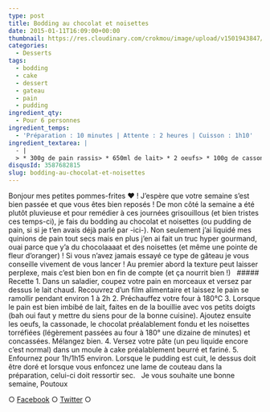```yaml
---
type: post
title: Bodding au chocolat et noisettes
date: 2015-01-11T16:09:00+00:00
thumbnail: https://res.cloudinary.com/crokmou/image/upload/v1501943847/bodding-chocolat-noisette-recette-blog-crokmou.jpg
categories: 
  - Desserts
tags: 
  - bodding
  - cake
  - dessert
  - gateau
  - pain
  - pudding
ingredient_qty: 
  - Pour 6 personnes
ingredient_temps: 
  - 'Préparation : 10 minutes | Attente : 2 heures | Cuisson : 1h10'
ingredient_textarea: |
  - |
  > * 300g de pain rassis> * 650ml de lait> * 2 oeufs> * 100g de cassonade> * 100g de chocolat noir dessert> * 50/100g de noisettes
disqusId: 3587682815
slug: bodding-au-chocolat-et-noisettes
---
```


Bonjour mes petites pommes-frites ❤ ! J’espère que votre semaine s’est bien passée et que vous êtes bien reposés ! De mon côté la semaine a été plutôt pluvieuse et pour remédier à ces journées grisouillous (et bien tristes ces temps-ci), je fais du bodding au chocolat et noisettes (ou pudding de pain, si si je t’en avais déjà parlé par -ici-). Non seulement j’ai liquidé mes quinions de pain tout secs mais en plus j’en ai fait un truc hyper gourmand, ouai parce que y’a du chocolaaaat et des noisettes (et même une pointe de fleur d’oranger) ! Si vous n’avez jamais essayé ce type de gâteau je vous conseille vivement de vous lancer ! Au premier abord la texture peut laisser perplexe, mais c’est bien bon en fin de compte (et ça nourrit bien !)   ##### Recette 1\. Dans un saladier, coupez votre pain en morceaux et versez par dessus le lait chaud. Recouvrez d’un film alimentaire et laissez le pain se ramollir pendant environ 1 à 2h 2\. Préchauffez votre four à 180°C 3\. Lorsque le pain est bien imbibé de lait, faites en de la bouillie avec vos petits doigts (bah oui faut y mettre du siens pour de la bonne cuisine). Ajoutez ensuite les oeufs, la cassonade, le chocolat préalablement fondu et les noisettes torréfiées (légèrement passées au four à 180° une dizaine de minutes) et concassées. Mélangez bien. 4\. Versez votre pâte (un peu liquide encore c’est normal) dans un moule à cake préalablement beurré et fariné. 5\. Enfournez pour 1h/1h15 environ. Lorsque le pudding est cuit, le dessus doit être doré et lorsque vous enfoncez une lame de couteau dans la préparation, celui-ci doit ressortir sec.   Je vous souhaite une bonne semaine, Poutoux

○ [Facebook](https://www.facebook.com/crokmou.blog) ○ [Twitter](https://twitter.com/Crokmou) ○